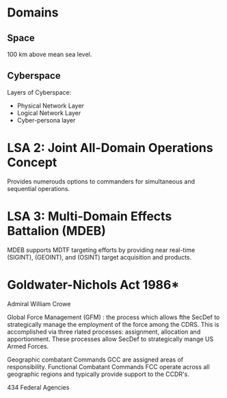 # Domains

## Space 
100 km above mean sea level.

## Cyberspace
Layers of Cyberspace:
* Physical Network Layer
* Logical Network Layer
* Cyber-persona layer

# LSA 2: Joint All-Domain Operations Concept

Provides numerouds options to commanders for simultaneous and sequential operations.

# LSA 3: Multi-Domain Effects Battalion (MDEB)
MDEB supports MDTF targeting efforts by providing near real-time (SIGINT), (GEOINT), and (OSINT) target acquisition and products. 


# Goldwater-Nichols Act 1986*

Admiral William Crowe

Global Force Management (GFM) : the process which allows fthe SecDef to strategically manage the employment of the force among the CDRS. This is accomplished via three rlated processes: assignment, 
allocation and apportionment. These processes allow SecDef to strategically mange US Armed Forces.

Geographic combatant Commands GCC are assigned areas of responsibility.
Functional Combatant Commands FCC operate across all geographic regions and typically provide support to the CCDR's.

434 Federal Agencies

